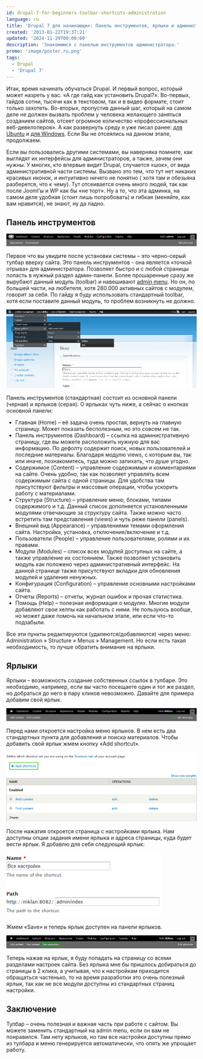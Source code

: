 ```yaml
---
id: drupal-7-for-beginners-toolbar-shortcuts-administration
language: ru
title: 'Drupal 7 для начинающих: Панель инструментов, ярлыки и администрирование'
created: '2013-01-22T19:37:21'
updated: '2024-11-29T00:00:00'
description: 'Знакомимся с панелью инструментов администратора.'
promo: 'image/poster.ru.png'
tags:
  - Drupal
  - 'Drupal 7'
---
```


Итак, время начинать обучаться Drupal. И первый вопрос, который может назреть у
вас: «А где гайд как установить Drupal?». Во-первых, гайдов сотни, тысячи как в
текстовом, так и в видео формате, стоит только захотеть. Во-вторых, пропустив
данный шаг, который на самом деле не должен вызвать проблем у человека желающего
заняться созданием сайтов, отсеет огромное количество «профессиональных
веб-девелоперов». А как развернуть среду я уже писал
ранее: [для Ubuntu][ubuntu-12-web-server] и 
[для Windows][tvs-are-better-than-internet-explorer-10]. Если Вы не отсеялись на данном этапе,
продолжаем.

Если вы пользовались другими системами, вы наверняка помните, как выглядят их
интерфейсы для администраторов, а также, зачем они нужны. У многих, кто впервые
видит Drupal, случается «шок», от вида административной части системы. Вызвано
это тем, что тут нет никаких красивых иконок, и интуитивно ничего не понятно (
хотя там и обезьяна разберется, что к чему). Тут отсеивается очень много людей,
так как после Jooml’ы и WP как бы «не торт». Ну а то, что эта админка, на самом
деле удобная (стоит лишь попробовать) и гибкая (меняйте, как вам нравится), не
знают, ну да ладно.

## Панель инструментов

![Drupal 7 toolbar](image/toolbar.png)

Первое что вы увидите после установки системы – это черно-серый тулбар вверху
сайта. Это панель инструментов - она является «точкой отрыва» для
администратора. Позволяет быстро и с любой страницы попасть в нужный раздел
админ-панели. Более прошаренные сразу же вырубают данный модуль (toolbar) и
навешивают [admin menu](http://drupal.org/project/admin_menu). Но он, по большей
части, на любителя, хотя 280.000 активных сайтов с модулем, говорит за себя. По
гайду я буду использовать стандартный toolbar, хотя если поставите данный
модуль, то проблем возникнуть не должно.

![Drupal 7 administrative menu](image/admin_menu.png)

Панель инструментов (стандартная) состоит из основной панели (черная) и
ярлыков (серая). О ярлыках чуть ниже, а сейчас о кнопках основной панели:

- Главная (Home) – её задача очень простая, вернуть на главную страницу. Может
  показать бесполезным, но это совсем не так.
- Панель инструментов (Dashboard) – ссылка на административную страницу, где вы
  можете расположить нужную для вас информацию. По дефолту содержит поиск, новых
  пользователей и последние материалы. Благодаря модулю views, с которым вы, так
  или иначе, познакомитесь, туда можно запихать, что душе угодно.
- Содержимое (Content) – управление содержимым и комментариями на сайте. Очень
  удобно, так как позволяет управлять всем содержимым сайта с одной страницы.
  Для удобства там присутствуют фильтры и массовые операции, чтобы ускорить
  работу с материалами.
- Структура (Structure) – управление меню, блоками, типами содержимого и т.д.
  Данный список дополняется установленными модулями отвечающие за структуру
  сайта. Также можно часто встретить там представления (views) и чуть реже
  панели (panels).
- Внешний вид (Appearance) – управлениями темами оформления сайта. Настройка,
  установка, отключение/включение и т.д.
- Пользователи (People) – управление пользователями, ролями и их правами.
- Модули (Modules) – список всех модулей доступных на сайте, а также управление
  их состоянием. Также позволяет установить модуль как положено через
  административный интерфейс. На данной странице также присутствуют вкладки для
  обновления модулей и удаления ненужных.
- Конфигурация (Configuration) – управление основными настройками сайта.
- Отчеты (Reports) – отчеты, журнал ошибок и прочая статистика.
- Помощь (Help) – полезная информация о модулях. Многие модули добавляют свои
  хелпы как работать с ними. Не пользуюсь вообще, но может даже помочь на
  начальном этапе, или если что-то подзабыли.

Все эти пункты редактируются (удаляются/добавляются) через меню:
Administration » Structure » Menus » Management. Но если есть такая
необходимость, то лучше обратить внимание на ярлыки.

## Ярлыки

Ярлыки – возможность создание собственных ссылок в тулбаре. Это необходимо,
например, если вы часто посещаете один и тот же раздел, но добраться до него в
пару кликов невозможно. Давайте для примера добавим свой ярлык.

![Редактирование ярлыка](image/edit_shortcuts.png)

Перед нами откроется настройка меню ярлыков. В нем есть два стандартных пункта
для добавления и поиска материалов. Чтобы добавить свой ярлык жмем кнопку «Add
shortcut».

![Добавление ярлыка](image/add_shortcut.png)

После нажатия откроется страница с настройками ярлыка. Нам доступны опции
задания имени ярлыка и адреса страницы, куда будет вести ярлык. Я добавлю для
себя следующий ярлык:

![Настройки ярлыков](image/shortcut_settings.png)

Жмем «Save» и теперь ярлык доступен на панели ярлыков.

![Новый ярлык](image/new_shortcut.png)

Теперь нажав на ярлык, я буду попадать на страницу со всеми разделами настроек
сайта. Без ярлыка мне бы пришлось добираться до страницы в 2 клика, а учитывая,
что к настройкам приходится обращаться частенько, то на время разработки это
очень полезный ярлык, так как не все модули доступны из стандартных страниц
настройки.

## Заключение

Тулбар – очень полезная и важная часть при работе с сайтом. Вы можете заменить
стандартный на admin menu, если он вам не понравился. Там нету ярлыков, но там
все настройки доступны прямо из тулбара и меню генерируется автоматически, что
опять же упрощает работу. 

[ubuntu-12-web-server]: ../../../../2012/12/31/ubuntu-12-web-server/index.ru.md
[tvs-are-better-than-internet-explorer-10]: ../../../../2013/01/20/tvs-are-better-than-ie10/index.ru.md

